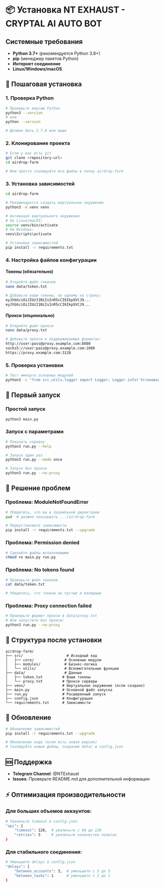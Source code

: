 # 📦 Установка NT EXHAUST - CRYPTAL AI AUTO BOT

## Системные требования

- **Python 3.7+** (рекомендуется Python 3.8+)
- **pip** (менеджер пакетов Python)
- **Интернет соединение**
- **Linux/Windows/macOS**

## 🔧 Пошаговая установка

### 1. Проверка Python

```bash
# Проверьте версию Python
python3 --version
# или
python --version

# Должно быть 3.7.0 или выше
```

### 2. Клонирование проекта

```bash
# Если у вас есть git
git clone <repository-url>
cd airdrop-farm

# Или просто скопируйте все файлы в папку airdrop-farm
```

### 3. Установка зависимостей

```bash
cd airdrop-farm

# Рекомендуется создать виртуальное окружение
python3 -m venv venv

# Активация виртуального окружения
# На Linux/macOS:
source venv/bin/activate
# На Windows:
venv\Scripts\activate

# Установка зависимостей
pip install -r requirements.txt
```

### 4. Настройка файлов конфигурации

#### Токены (обязательно)
```bash
# Откройте файл токенов
nano data/token.txt

# Добавьте ваши токены, по одному на строку:
eyJhbGciOiJIUzI1NiIsInR5cCI6IkpXVCJ9...
eyJhbGciOiJIUzI1NiIsInR5cCI6IkpXVCJ9...
```

#### Прокси (опционально)
```bash
# Откройте файл прокси
nano data/proxy.txt

# Добавьте прокси в поддерживаемых форматах:
http://user:pass@proxy.example.com:8080
socks5://user:pass@proxy.example.com:1080
https://proxy.example.com:3128
```

### 5. Проверка установки

```bash
# Тест импорта основных модулей
python3 -c "from src.utils.logger import Logger; Logger.info('Установка прошла успешно!', emoji='🎉')"
```

## 🚀 Первый запуск

### Простой запуск
```bash
python3 main.py
```

### Запуск с параметрами
```bash
# Показать справку
python3 run.py --help

# Запуск один раз
python3 run.py --mode once

# Запуск без прокси
python3 run.py --no-proxy
```

## 🐛 Решение проблем

### Проблема: ModuleNotFoundError
```bash
# Убедитесь, что вы в правильной директории
pwd  # должно показывать .../airdrop-farm

# Переустановите зависимости
pip install -r requirements.txt --upgrade
```

### Проблема: Permission denied
```bash
# Сделайте файлы исполняемыми
chmod +x main.py run.py
```

### Проблема: No tokens found
```bash
# Проверьте файл токенов
cat data/token.txt

# Убедитесь, что токены не пустые и валидные
```

### Проблема: Proxy connection failed
```bash
# Проверьте формат прокси в data/proxy.txt
# Или запустите без прокси:
python3 run.py --no-proxy
```

## 📝 Структура после установки

```
airdrop-farm/
├── src/                    # Исходный код
│   ├── core/              # Основные модули
│   ├── modules/           # Бизнес-логика
│   └── utils/             # Вспомогательные функции
├── data/                  # Данные
│   ├── token.txt         # Ваши токены
│   └── proxy.txt         # Прокси серверы
├── venv/                 # Виртуальное окружение (если создано)
├── main.py               # Основной файл запуска
├── run.py                # Расширенный запуск
├── config.json           # Конфигурация
└── requirements.txt      # Зависимости
```

## 🔄 Обновление

```bash
# Обновление зависимостей
pip install -r requirements.txt --upgrade

# Обновление кода (если есть новая версия)
# Скопируйте новые файлы, сохранив data/ и config.json
```

## 🆘 Поддержка

- **Telegram Channel**: @NTExhaust
- **Issues**: Проверьте README.md для дополнительной информации

## ⚡ Оптимизация производительности

### Для больших объемов аккаунтов:
```bash
# Увеличьте timeout в config.json
"api": {
    "timeout": 120,  # увеличьте с 60 до 120
    "retries": 5     # увеличьте количество попыток
}
```

### Для стабильного соединения:
```bash
# Уменьшите delays в config.json
"delays": {
    "between_accounts": 3,  # уменьшите с 5 до 3
    "between_tasks": 1      # уменьшите с 2 до 1
}
```